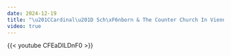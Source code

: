 ```yaml
---
date: 2024-12-19
title: "\u201CCardinal\u201D Sch\xF6nborn & The Counter Church In Vienna, Austria"
video: true
---
```



{{< youtube CFEaDILDnF0 >}}

